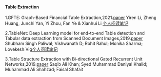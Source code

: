 #### Table Extraction

1.GFTE: Graph-Based Financial Table Extraction,2021.[paper](https://link.springer.com/chapter/10.1007/978-3-030-68790-8_50)
Yiren Li, Zheng Huang, Junchi Yan, Yi Zhou, Fan Ye & Xianhui Li [个人阅读笔记](https://zhuanlan.zhihu.com/p/585757995)

2.TableNet: Deep Learning model for end-to-end Table detection and Tabular data extraction from Scanned Document Images,2019.[paper](https://ieeexplore.ieee.org/abstract/document/8978013)
Shubham Singh Paliwal; Vishwanath D; Rohit Rahul; Monika Sharma; Lovekesh Vig[个人阅读笔记](https://zhuanlan.zhihu.com/p/585800387)

3.Table Structure Extraction with Bi-directional Gated Recurrent Unit Networks,2019.[paper](https://ieeexplore.ieee.org/abstract/document/8977949)
Saqib Ali Khan; Syed Muhammad Daniyal Khalid; Muhammad Ali Shahzad; Faisal Shafait
